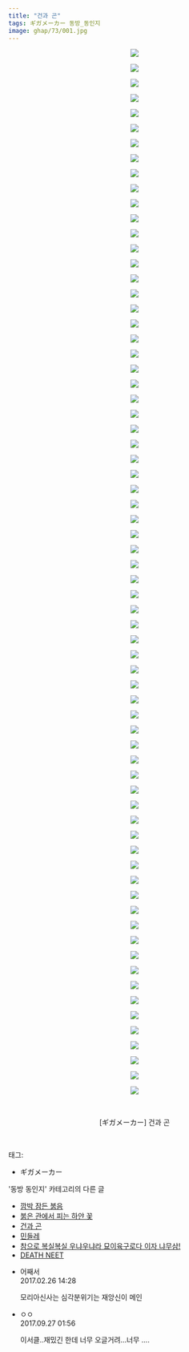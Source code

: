 ```yaml
---
title: "건과 곤"
tags: ギガメーカー 동방_동인지
image: ghap/73/001.jpg
---
```

<div class="article">
<p style="text-align: center; clear: none; float: none;"><img src="{{ site.nasurl }}/ghap/73/001.jpg"/></p>
<p style="text-align: center; clear: none; float: none;"><img src="{{ site.nasurl }}/ghap/73/002.jpg"/></p>
<p style="text-align: center; clear: none; float: none;"><img src="{{ site.nasurl }}/ghap/73/003.jpg"/></p>
<p style="text-align: center; clear: none; float: none;"><img src="{{ site.nasurl }}/ghap/73/004.jpg"/></p>
<p style="text-align: center; clear: none; float: none;"><img src="{{ site.nasurl }}/ghap/73/005.jpg"/></p>
<p style="text-align: center; clear: none; float: none;"><img src="{{ site.nasurl }}/ghap/73/006.jpg"/></p>
<p style="text-align: center; clear: none; float: none;"><img src="{{ site.nasurl }}/ghap/73/007.jpg"/></p>
<p style="text-align: center; clear: none; float: none;"><img src="{{ site.nasurl }}/ghap/73/008.jpg"/></p>
<p style="text-align: center; clear: none; float: none;"><img src="{{ site.nasurl }}/ghap/73/009.jpg"/></p>
<p style="text-align: center; clear: none; float: none;"><img src="{{ site.nasurl }}/ghap/73/010.jpg"/></p>
<p style="text-align: center; clear: none; float: none;"><img src="{{ site.nasurl }}/ghap/73/011.jpg"/></p>
<p style="text-align: center; clear: none; float: none;"><img src="{{ site.nasurl }}/ghap/73/012.jpg"/></p>
<p style="text-align: center; clear: none; float: none;"><img src="{{ site.nasurl }}/ghap/73/013.jpg"/></p>
<p style="text-align: center; clear: none; float: none;"><img src="{{ site.nasurl }}/ghap/73/014.jpg"/></p>
<p style="text-align: center; clear: none; float: none;"><img src="{{ site.nasurl }}/ghap/73/015.jpg"/></p>
<p style="text-align: center; clear: none; float: none;"><img src="{{ site.nasurl }}/ghap/73/016.jpg"/></p>
<p style="text-align: center; clear: none; float: none;"><img src="{{ site.nasurl }}/ghap/73/017.jpg"/></p>
<p style="text-align: center; clear: none; float: none;"><img src="{{ site.nasurl }}/ghap/73/018.jpg"/></p>
<p style="text-align: center; clear: none; float: none;"><img src="{{ site.nasurl }}/ghap/73/019.jpg"/></p>
<p style="text-align: center; clear: none; float: none;"><img src="{{ site.nasurl }}/ghap/73/020.jpg"/></p>
<p style="text-align: center; clear: none; float: none;"><img src="{{ site.nasurl }}/ghap/73/021.jpg"/></p>
<p style="text-align: center; clear: none; float: none;"><img src="{{ site.nasurl }}/ghap/73/022.jpg"/></p>
<p style="text-align: center; clear: none; float: none;"><img src="{{ site.nasurl }}/ghap/73/023.jpg"/></p>
<p style="text-align: center; clear: none; float: none;"><img src="{{ site.nasurl }}/ghap/73/024.jpg"/></p>
<p style="text-align: center; clear: none; float: none;"><img src="{{ site.nasurl }}/ghap/73/025.jpg"/></p>
<p style="text-align: center; clear: none; float: none;"><img src="{{ site.nasurl }}/ghap/73/026.jpg"/></p>
<p style="text-align: center; clear: none; float: none;"><img src="{{ site.nasurl }}/ghap/73/027.jpg"/></p>
<p style="text-align: center; clear: none; float: none;"><img src="{{ site.nasurl }}/ghap/73/028.jpg"/></p>
<p style="text-align: center; clear: none; float: none;"><img src="{{ site.nasurl }}/ghap/73/029.jpg"/></p>
<p style="text-align: center; clear: none; float: none;"><img src="{{ site.nasurl }}/ghap/73/030.jpg"/></p>
<p style="text-align: center; clear: none; float: none;"><img src="{{ site.nasurl }}/ghap/73/031.jpg"/></p>
<p style="text-align: center; clear: none; float: none;"><img src="{{ site.nasurl }}/ghap/73/032.jpg"/></p>
<p style="text-align: center; clear: none; float: none;"><img src="{{ site.nasurl }}/ghap/73/033.jpg"/></p>
<p style="text-align: center; clear: none; float: none;"><img src="{{ site.nasurl }}/ghap/73/034.jpg"/></p>
<p style="text-align: center; clear: none; float: none;"><img src="{{ site.nasurl }}/ghap/73/035.jpg"/></p>
<p style="text-align: center; clear: none; float: none;"><img src="{{ site.nasurl }}/ghap/73/036.jpg"/></p>
<p style="text-align: center; clear: none; float: none;"><img src="{{ site.nasurl }}/ghap/73/037.jpg"/></p>
<p style="text-align: center; clear: none; float: none;"><img src="{{ site.nasurl }}/ghap/73/038.jpg"/></p>
<p style="text-align: center; clear: none; float: none;"><img src="{{ site.nasurl }}/ghap/73/039.jpg"/></p>
<p style="text-align: center; clear: none; float: none;"><img src="{{ site.nasurl }}/ghap/73/040.jpg"/></p>
<p style="text-align: center; clear: none; float: none;"><img src="{{ site.nasurl }}/ghap/73/041.jpg"/></p>
<p style="text-align: center; clear: none; float: none;"><img src="{{ site.nasurl }}/ghap/73/042.jpg"/></p>
<p style="text-align: center; clear: none; float: none;"><img src="{{ site.nasurl }}/ghap/73/043.jpg"/></p>
<p style="text-align: center; clear: none; float: none;"><img src="{{ site.nasurl }}/ghap/73/044.jpg"/></p>
<p style="text-align: center; clear: none; float: none;"><img src="{{ site.nasurl }}/ghap/73/045.jpg"/></p>
<p style="text-align: center; clear: none; float: none;"><img src="{{ site.nasurl }}/ghap/73/046.jpg"/></p>
<p style="text-align: center; clear: none; float: none;"><img src="{{ site.nasurl }}/ghap/73/047.jpg"/></p>
<p style="text-align: center; clear: none; float: none;"><img src="{{ site.nasurl }}/ghap/73/048.jpg"/></p>
<p style="text-align: center; clear: none; float: none;"><img src="{{ site.nasurl }}/ghap/73/049.jpg"/></p>
<p style="text-align: center; clear: none; float: none;"><img src="{{ site.nasurl }}/ghap/73/050.jpg"/></p>
<p style="text-align: center; clear: none; float: none;"><img src="{{ site.nasurl }}/ghap/73/051.jpg"/></p>
<p style="text-align: center; clear: none; float: none;"><img src="{{ site.nasurl }}/ghap/73/052.jpg"/></p>
<p style="text-align: center; clear: none; float: none;"><img src="{{ site.nasurl }}/ghap/73/053.jpg"/></p>
<p style="text-align: center; clear: none; float: none;"><img src="{{ site.nasurl }}/ghap/73/054.jpg"/></p>
<p style="text-align: center; clear: none; float: none;"><img src="{{ site.nasurl }}/ghap/73/055.jpg"/></p>
<p style="text-align: center; clear: none; float: none;"><img src="{{ site.nasurl }}/ghap/73/056.jpg"/></p>
<p style="text-align: center; clear: none; float: none;"><img src="{{ site.nasurl }}/ghap/73/057.jpg"/></p>
<p style="text-align: center; clear: none; float: none;"><img src="{{ site.nasurl }}/ghap/73/058.jpg"/></p>
<p style="text-align: center; clear: none; float: none;"><img src="{{ site.nasurl }}/ghap/73/059.jpg"/></p>
<p style="text-align: center; clear: none; float: none;"><img src="{{ site.nasurl }}/ghap/73/060.jpg"/></p>
<p style="text-align: center; clear: none; float: none;"><img src="{{ site.nasurl }}/ghap/73/061.jpg"/></p>
<p style="text-align: center; clear: none; float: none;"><img src="{{ site.nasurl }}/ghap/73/062.jpg"/></p>
<p style="text-align: center; clear: none; float: none;"><img src="{{ site.nasurl }}/ghap/73/063.jpg"/></p>
<p style="text-align: center; clear: none; float: none;"><img src="{{ site.nasurl }}/ghap/73/064.jpg"/></p>
<p style="text-align: center; clear: none; float: none;"><img src="{{ site.nasurl }}/ghap/73/065.jpg"/></p>
<p style="text-align: center; clear: none; float: none;"><img src="{{ site.nasurl }}/ghap/73/066.jpg"/></p>
<p style="text-align: center; clear: none; float: none;"><img src="{{ site.nasurl }}/ghap/73/067.jpg"/></p>
<p style="text-align: center; clear: none; float: none;"><img src="{{ site.nasurl }}/ghap/73/068.jpg"/></p>
<p style="text-align: center; clear: none; float: none;"><img src="{{ site.nasurl }}/ghap/73/069.jpg"/></p>
<p style="text-align: center; clear: none; float: none;"><img src="{{ site.nasurl }}/ghap/73/070.jpg"/></p>
<p style="text-align: center; clear: none; float: none;"><br/></p>
<p style="text-align: center; clear: none; float: none;">[ギガメーカー] 건과 곤</p>
<p><br/></p>
</div><div class="tagTrail">
<p>태그: </p>
<ul>
<li>ギガメーカー</li>
</ul>
</div><div class="another">
<p>'동방 동인지' 카테고리의 다른 글</p>
<ul>
<li><a href="/2016-06-16-ghap_75">깜박 잠든 붉음</a></li>
<li><a href="/2016-06-16-ghap_74">붉은 관에서 피는 하얀 꽃</a></li>
<li><a href="/2016-06-16-ghap_73">건과 곤</a></li>
<li><a href="/2016-06-16-ghap_72">민들레</a></li>
<li><a href="/2016-06-16-ghap_71">참으로 복실복실 우냐우냐라 묘이육구로다 이자 냐무삼!</a></li>
<li><a href="/2016-06-16-ghap_70">DEATH NEET</a></li>
</ul>
</div><div class="cb_module cb_fluid">
<div class="cb_wrt cb_profile">
<div class="comment">
<ul>
<li class="cb_thumb_off" id="comment14925656">
<div class="cb_comment_area">
<div class="cb_info_area">
<div class="cb_section">
<span class="cb_nick_name">어째서</span>
</div>
<div class="cb_section">
<span class="cb_date">2017.02.26 14:28 </span>
</div>
</div>
<div class="cb_dsc_comment">
<p class="cb_dsc">
											모리아신사는 심각분위기는 재앙신이 메인
										</p>
</div>
</div></li>
<li class="cb_thumb_off" id="comment15091312">
<div class="cb_comment_area">
<div class="cb_info_area">
<div class="cb_section">
<span class="cb_nick_name">ㅇㅇ</span>
</div>
<div class="cb_section">
<span class="cb_date">2017.09.27 01:56 </span>
</div>
</div>
<div class="cb_dsc_comment">
<p class="cb_dsc">
											이서클..재밌긴 한데 너무 오글거려...너무 ....
										</p>
</div>
</div></li>
</ul>
</div>
</div><!-- commentList close -->
</div>